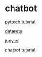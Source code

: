 # chatbot

[pytorch tutorial](https://pytorch.org/tutorials/beginner/deep_learning_60min_blitz.html)


[datasets](https://lionbridge.ai/datasets/15-best-chatbot-datasets-for-machine-learning/)


[jupyter](https://jupyter.org/)


[chatbot tutorial](https://pytorch.org/tutorials/beginner/chatbot_tutorial.html)
